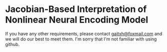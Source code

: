 # Jacobian-Based Interpretation of Nonlinear Neural Encoding Model

If you have any other requirements, please contact gaitxh@foxmail.com and we will do our best to meet them. I'm sorry that I'm not familiar with using github.
